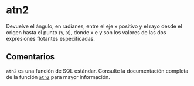 ﻿---
SidebarGroup: "Funciones matemáticas"
Autogenerated: true
---

# atn2

Devuelve el ángulo, en radianes, entre el eje x positivo y el rayo desde el origen hasta el punto (y, x), donde x e y son los valores de las dos expresiones flotantes especificadas.

## Comentarios 

`atn2` es una función de SQL estándar. Consulte la documentación completa de la función [`atn2`](https://learn.microsoft.com/es-es/sql/t-sql/functions/atn2-transact-sql) para mayor información.
